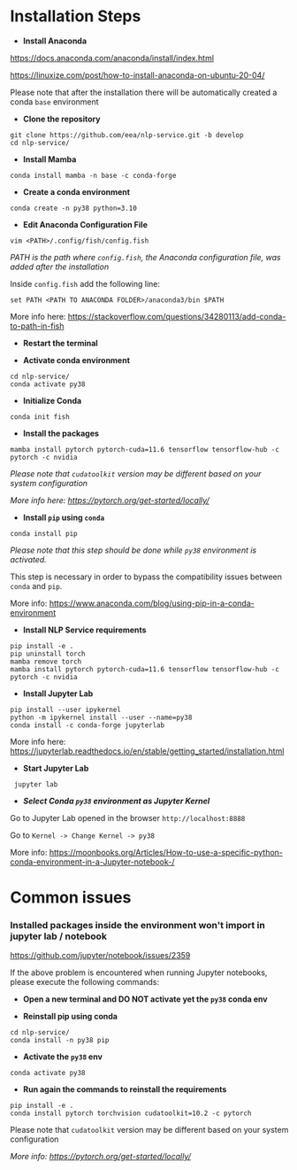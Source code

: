 # Installation Steps

* **Install Anaconda**

https://docs.anaconda.com/anaconda/install/index.html

https://linuxize.com/post/how-to-install-anaconda-on-ubuntu-20-04/

Please note that after the installation there will be automatically created a conda  ``base`` environment

* **Clone the repository**

```shell
git clone https://github.com/eea/nlp-service.git -b develop
cd nlp-service/
```
* **Install Mamba**

```shell
conda install mamba -n base -c conda-forge
```

* **Create a conda environment**

```shell
conda create -n py38 python=3.10
```

* **Edit Anaconda Configuration File**

```shell
vim <PATH>/.config/fish/config.fish
```
*PATH is the path where ``config.fish``, the Anaconda configuration file, was added after the installation*

Inside ``config.fish`` add the following line:
```shell
set PATH <PATH TO ANACONDA FOLDER>/anaconda3/bin $PATH
```
More info here: https://stackoverflow.com/questions/34280113/add-conda-to-path-in-fish

* **Restart the terminal**

* **Activate conda environment**

```shell
cd nlp-service/
conda activate py38
```
* **Initialize Conda**

```shell
conda init fish
```

* **Install the packages**

```shell
mamba install pytorch pytorch-cuda=11.6 tensorflow tensorflow-hub -c pytorch -c nvidia
```

 *Please note that ``cudatoolkit`` version may be different based on your system configuration*

 *More info here: https://pytorch.org/get-started/locally/*

* **Install ``pip`` using ``conda``**

```shell
conda install pip
```
*Please note that this step should be done while ``py38`` environment is activated.*

This step is necessary in order to bypass the compatibility issues between ``conda`` and ``pip``.

More info: https://www.anaconda.com/blog/using-pip-in-a-conda-environment

* **Install NLP Service requirements**

```shell
pip install -e .
pip uninstall torch
mamba remove torch
mamba install pytorch pytorch-cuda=11.6 tensorflow tensorflow-hub -c pytorch -c nvidia
```

* **Install Jupyter Lab**

```shell
pip install --user ipykernel
python -m ipykernel install --user --name=py38
conda install -c conda-forge jupyterlab
```
More info here:
https://jupyterlab.readthedocs.io/en/stable/getting_started/installation.html

* **Start Jupyter Lab**

```shell
 jupyter lab
```

* ***Select Conda ``py38`` environment as Jupyter Kernel***

Go to Jupyter Lab opened in the browser
``http://localhost:8888``

Go to ``Kernel -> Change Kernel -> py38``

More info:
https://moonbooks.org/Articles/How-to-use-a-specific-python-conda-environment-in-a-Jupyter-notebook-/

# Common issues

### Installed packages inside the environment won't import in jupyter lab / notebook ###
https://github.com/jupyter/notebook/issues/2359

If the above problem is encountered when running Jupyter notebooks, please execute the following commands:

* **Open a new terminal and DO NOT activate yet the ``py38`` conda env**


* **Reinstall pip using conda**

```shell
cd nlp-service/
conda install -n py38 pip
```
* **Activate the ``py38`` env**

```shell
conda activate py38
```
* **Run again the commands to reinstall the requirements**

```shell
pip install -e .
conda install pytorch torchvision cudatoolkit=10.2 -c pytorch
```
Please note that ``cudatoolkit`` version may be different based on your system configuration

 *More info: https://pytorch.org/get-started/locally/*
